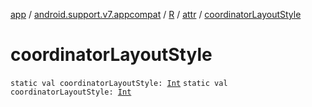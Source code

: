 [app](../../../index.md) / [android.support.v7.appcompat](../../index.md) / [R](../index.md) / [attr](index.md) / [coordinatorLayoutStyle](./coordinator-layout-style.md)

# coordinatorLayoutStyle

`static val coordinatorLayoutStyle: `[`Int`](https://kotlinlang.org/api/latest/jvm/stdlib/kotlin/-int/index.html)
`static val coordinatorLayoutStyle: `[`Int`](https://kotlinlang.org/api/latest/jvm/stdlib/kotlin/-int/index.html)